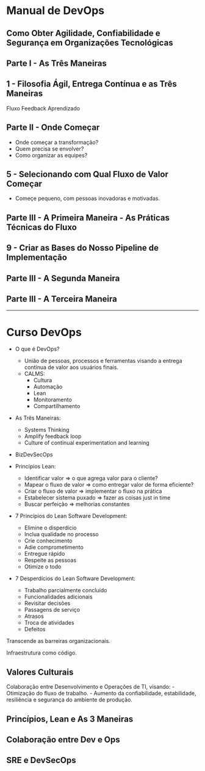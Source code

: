 # Manual de DevOps

## Como Obter Agilidade, Confiabilidade e Segurança em Organizações Tecnológicas

## Parte I - As Três Maneiras

## 1 - Filosofia Ágil, Entrega Contínua e as Três Maneiras

Fluxo
Feedback
Aprendizado

## Parte II - Onde Começar

- Onde começar a transformação?
- Quem precisa se envolver?
- Como organizar as equipes?

## 5 - Selecionando com Qual Fluxo de Valor Começar

- Começe pequeno, com pessoas inovadoras e motivadas.

## Parte III - A Primeira Maneira - As Práticas Técnicas do Fluxo

## 9 - Criar as Bases do Nosso Pipeline de Implementação








## Parte III - A Segunda Maneira

## Parte III - A Terceira Maneira




- - - - - - - - - - - - - - - - - - - - - - - - - - - - - - - - - - - - - - - - - - - - - - - - - -

# Curso DevOps

- O que é DevOps?
    - União de pessoas, processos e ferramentas visando a entrega contínua de valor aos usuários finais.
    - CALMS:
        - Cultura
        - Automação
        - Lean
        - Monitoramento
        - Compartilhamento

- As Três Maneiras:
    - Systems Thinking
    - Amplify feedback loop
    - Culture of continual experimentation and learning

- BizDevSecOps

- Princípios Lean:
    - Identificar valor => o que agrega valor para o cliente?
    - Mapear o fluxo de valor => como entregar valor de forma eficiente?
    - Criar o fluxo de valor => implementar o fluxo na prática
    - Estabelecer sistema puxado => fazer as coisas just in time
    - Buscar perfeição => melhorias constantes

- 7 Princípios do Lean Software Development:
    - Elimine o disperdício
    - Inclua qualidade no processo
    - Crie conhecimento
    - Adie comprometimento
    - Entregue rápido
    - Respeite as pessoas
    - Otimize o todo

- 7 Desperdícios do Lean Software Development:
    - Trabalho parcialmente concluído
    - Funcionalidades adicionais
    - Revisitar decisões
    - Passagens de serviço
    - Atrasos
    - Troca de atividades
    - Defeitos

Transcende as barreiras organizacionais.

Infraestrutura como código.

## Valores Culturais

Colaboração entre Desenvolvimento e Operações de TI, visando:
    - Otimização do fluxo de trabalho.
    - Aumento da confiabilidade, estabilidade, resiliência e segurança do ambiente de produção.


## Princípios, Lean e As 3 Maneiras

## Colaboração entre Dev e Ops

## SRE e DevSecOps

